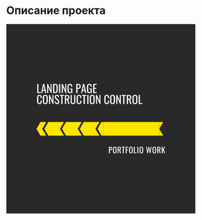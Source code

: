 # Описание проекта
[![Header](https://github.com/Kady2020/constr-control/blob/main/src/img/github-logo.png)](https://github.com/Kady2020/trainer/blob/main/dist/index.html)
